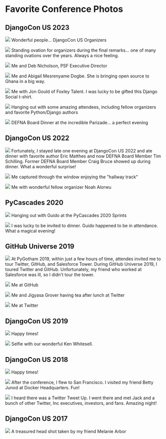 # Favorite Conference Photos

## DjangoCon US 2023

![](favorite-conference-photos/djangocon-us-2023-organizers-outside.jpg)
Wonderful people... DjangoCon US Organizers

![](favorite-conference-photos/djangocon-us-2023-standing-ovation.jpg)
Standing ovation for organizers during the final remarks... one of many standing ovations over the years. Always a nice feeling. 

![](favorite-conference-photos/djangocon-us-2023-me-and-deb.jpg)
Me and Deb Nicholson, PSF Executive Director

![](favorite-conference-photos/djangocon-us-2023-me-and-abigail.jpg)
Me and Abigail Mesrenyame Dogbe. She is bringing open source to Ghana in a big way. 

![](favorite-conference-photos/djangocon-us-2023-me-and-jon.jpg)
Me with Jon Gould of Foxley Talent. I was lucky to be gifted this Django Social t-shirt. 

![](favorite-conference-photos/djangocon-us-2023-hotel-table.jpg)
Hanging out with some amazing attendees, including fellow organizers and favorite Python/Django authors

![](favorite-conference-photos/djangocon-us-2023-board-dinner.jpg)
DEFNA Board Dinner at the incredible Parizade... a perfect evening

## DjangoCon US 2022

![](favorite-conference-photos/djangocon-us-2022-me-and-craig-bruce.jpg)
Fortunately, I stayed late one evening at DjangoCon US 2022 and ate dinner with favorite author Eric Matthes and now DEFNA Board Member Tim Schilling. Former DEFNA Board Member Craig Bruce showed up during dinner. What a wonderful surprise! 

![](favorite-conference-photos/djangocon-us-2022-me-outside.jpg)
Me captured through the window enjoying the "hallway track"

![](favorite-conference-photos/djangocon-us-2022-me-with-noah.jpg)
Me with wonderful fellow organizer Noah Alorwu

## PyCascades 2020

![](favorite-conference-photos/pycascades-2020-sprints-hanging-out-with-guido.jpg)
Hanging out with Guido at the PyCascades 2020 Sprints

![](favorite-conference-photos/pycascades-2020-dinner-with-guido.jpg)
I was lucky to be invited to dinner. Guido happened to be in attendance. What a magical evening! 

## GitHub Universe 2019

![](favorite-conference-photos/github-universe-2019-twitter-hq-1.jpg)
At PyGotham 2019, within just a few hours of time, attendes invited me to tour Twitter, GitHub, and Salesforce Tower. During GitHub Universe 2019, I toured Twitter and GitHub. Unfortunately, my friend who worked at Salesforce was ill, so I didn't tour the tower. 

![](favorite-conference-photos/github-universe-2019-github-hq-tour.JPG)
Me at GitHub

![](favorite-conference-photos/github-universe-2019-lunch-with-jigyasa-at-twitter-hq.jpg)
Me and Jigyasa Grover having tea after lunch at Twitter

![](favorite-conference-photos/github-universe-2019-twitter-hq-2.jpg)
Me at Twitter 

## DjangoCon US 2019

![](favorite-conference-photos/djangocon-us-2019-me.jpg)
Happy times! 

![](favorite-conference-photos/djangocon-us-2019-with-ken-whitesell.jpg)
Selfie with our wonderful Ken Whitesell. 

## DjangoCon US 2018

![](favorite-conference-photos/djangocon-us-2018-me.jpg)
Happy times! 

![](favorite-conference-photos/djangocon-us-2018-meeting-betty-junod-at-docker-hq.jpg)
After the conference, I flew to San Francisco. I visited my friend Betty Junod at Docker Headquarters. Fun! 

![](favorite-conference-photos/djangocon-us-2018-meeting-jack-at-a-tweet-up.jpg)
I heard there was a Twitter Tweet Up. I went there and met Jack and a bunch of other Twitter, Inc executives, investors, and fans. Amazing night! 

## DjangoCon US 2017

![](favorite-conference-photos/djangocon-us-2017-headshot-by-melanie-arbor.jpg)
A treasured head shot taken by my friend Melanie Arbor
